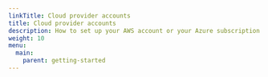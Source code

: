 ```yaml
---
linkTitle: Cloud provider accounts
title: Cloud provider accounts
description: How to set up your AWS account or your Azure subscription in order to run Giant Swarm management clusters and workload clusters under your jurisdiction.
weight: 10
menu:
  main:
    parent: getting-started
---
```

